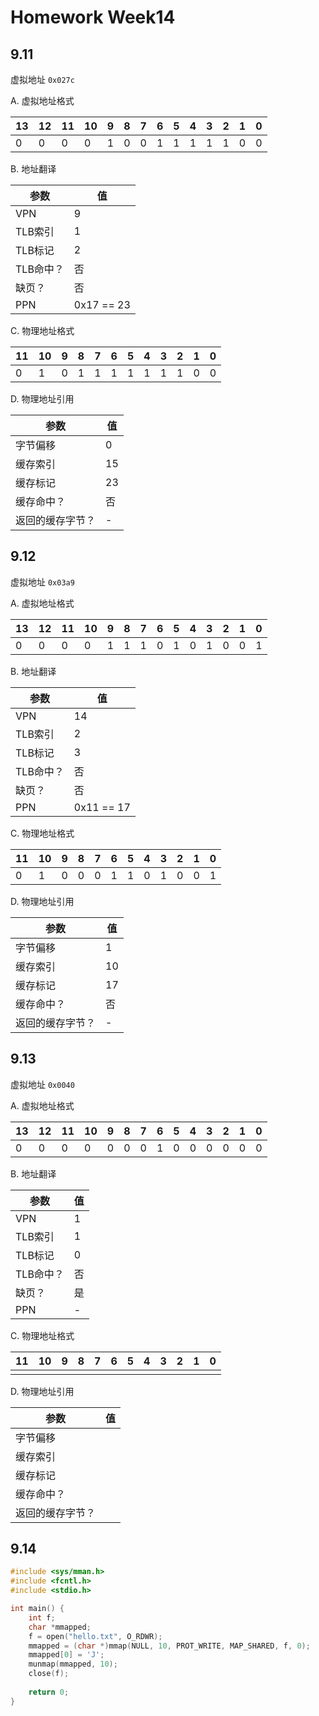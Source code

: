 # Homework Week14

## 9.11

虚拟地址 `0x027c`

A. 虚拟地址格式

| 13  | 12  | 11  | 10  | 9   | 8   | 7   | 6   | 5   | 4   | 3   | 2   | 1   | 0   |
| --- | --- | --- | --- | --- | --- | --- | --- | --- | --- | --- | --- | --- | --- |
| 0   | 0   | 0   | 0   | 1   | 0   | 0   | 1   | 1   | 1   | 1   | 1   | 0   | 0   |

B. 地址翻译

| 参数      | 值         |
| --------- | ---------- |
| VPN       | 9          |
| TLB索引   | 1          |
| TLB标记   | 2          |
| TLB命中？ | 否         |
| 缺页？    | 否         |
| PPN       | 0x17 == 23 |

C. 物理地址格式

| 11  | 10  | 9   | 8   | 7   | 6   | 5   | 4   | 3   | 2   | 1   | 0   |
| --- | --- | --- | --- | --- | --- | --- | --- | --- | --- | --- | --- |
| 0   | 1   | 0   | 1   | 1   | 1   | 1   | 1   | 1   | 1   | 0   | 0   |

D. 物理地址引用

| 参数             | 值  |
| ---------------- | --- |
| 字节偏移         | 0   |
| 缓存索引         | 15  |
| 缓存标记         | 23  |
| 缓存命中？       | 否  |
| 返回的缓存字节？ | -   |

## 9.12

虚拟地址 `0x03a9`

A. 虚拟地址格式

| 13  | 12  | 11  | 10  | 9   | 8   | 7   | 6   | 5   | 4   | 3   | 2   | 1   | 0   |
| --- | --- | --- | --- | --- | --- | --- | --- | --- | --- | --- | --- | --- | --- |
| 0   | 0   | 0   | 0   | 1   | 1   | 1   | 0   | 1   | 0   | 1   | 0   | 0   | 1   |

B. 地址翻译

| 参数      | 值         |
| --------- | ---------- |
| VPN       | 14         |
| TLB索引   | 2          |
| TLB标记   | 3          |
| TLB命中？ | 否         |
| 缺页？    | 否         |
| PPN       | 0x11 == 17 |

C. 物理地址格式

| 11  | 10  | 9   | 8   | 7   | 6   | 5   | 4   | 3   | 2   | 1   | 0   |
| --- | --- | --- | --- | --- | --- | --- | --- | --- | --- | --- | --- |
| 0   | 1   | 0   | 0   | 0   | 1   | 1   | 0   | 1   | 0   | 0   | 1   |

D. 物理地址引用

| 参数             | 值  |
| ---------------- | --- |
| 字节偏移         | 1   |
| 缓存索引         | 10  |
| 缓存标记         | 17  |
| 缓存命中？       | 否  |
| 返回的缓存字节？ | -   |

## 9.13

虚拟地址 `0x0040`

A. 虚拟地址格式

| 13  | 12  | 11  | 10  | 9   | 8   | 7   | 6   | 5   | 4   | 3   | 2   | 1   | 0   |
| --- | --- | --- | --- | --- | --- | --- | --- | --- | --- | --- | --- | --- | --- |
| 0   | 0   | 0   | 0   | 0   | 0   | 0   | 1   | 0   | 0   | 0   | 0   | 0   | 0   |

B. 地址翻译

| 参数      | 值  |
| --------- | --- |
| VPN       | 1   |
| TLB索引   | 1   |
| TLB标记   | 0   |
| TLB命中？ | 否  |
| 缺页？    | 是  |
| PPN       | -   |

C. 物理地址格式

| 11  | 10  | 9   | 8   | 7   | 6   | 5   | 4   | 3   | 2   | 1   | 0   |
| --- | --- | --- | --- | --- | --- | --- | --- | --- | --- | --- | --- |
|     |     |     |     |     |     |     |     |     |     |     |     |

D. 物理地址引用

| 参数             | 值  |
| ---------------- | --- |
| 字节偏移         |     |
| 缓存索引         |     |
| 缓存标记         |     |
| 缓存命中？       |     |
| 返回的缓存字节？ |     |

## 9.14

```c
#include <sys/mman.h>
#include <fcntl.h>
#include <stdio.h>

int main() {
    int f;
    char *mmapped;
    f = open("hello.txt", O_RDWR);
    mmapped = (char *)mmap(NULL, 10, PROT_WRITE, MAP_SHARED, f, 0);
    mmapped[0] = 'J';
    munmap(mmapped, 10);
    close(f);
    
    return 0;
}
```